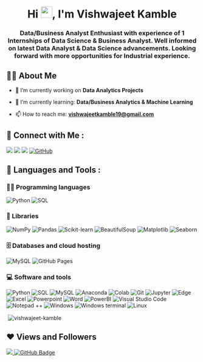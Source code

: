 <h1 align="center">Hi <img src="https://raw.githubusercontent.com/MartinHeinz/MartinHeinz/master/wave.gif" width="30px">, I'm Vishwajeet Kamble</h1>
<h3 align="center">Data/Business Analyst Enthusiast with experience of 1 Internships of Data Science & Business Analyst. Well informed on latest Data Analyst & Data Science advancements. Looking forward with more opportunities for Industrial experience.</h3>

## 🙋‍♂️ About Me

- 🔭 I’m currently working on **Data Analytics Projects**

- 🌱 I’m currently learning: **Data/Business Analytics & Machine Learning**

- 📫 How to reach me: **vishwajeetkamble19@gmail.com**

<h2 align="left">📱 Connect with Me :</h2>

<p>
  <a href="mailto:vishwajeetkamble19@gmail.com"><img src="https://img.shields.io/badge/-Gmail-D14836?style=flat&logo=Gmail&logoColor=white"/></a>
  <a href="https://www.linkedin.com/in/-vishwajeet-kamble-/"><img src="https://img.shields.io/badge/-Linkedin-0077B5?style=flat&logo=Linkedin&logoColor=white"/></a>
  <a href="https://t.me/Vishwajeet_Kamble"><img src="https://img.shields.io/badge/Telegram-2CA5E0?style=flat&logo=telegram&logoColor=white"/></a>
  <a href="https://github.com/vishwajeet-kamble"><img alt="GitHub" src="https://img.shields.io/badge/GitHub-327FC7?logo=github&logoColor=white"></a>
</p>
 
<h2 align="left">🚀 Languages and Tools :</h2>

### 👨‍💻 Programming languages

<p>
    <img alt="Python" src="https://img.shields.io/badge/Python-5391FE?logo=python&logoColor=white">
    <img alt="SQL" src="https://custom-icon-badges.herokuapp.com/badge/SQL-025E8C.svg?logo=database&logoColor=white">
</p>

### 🧰 Libraries

<p>
    <img alt="NumPy" src="https://img.shields.io/badge/Numpy-013243?logo=numpy&logoColor=white">
    <img alt="Pandas" src="https://img.shields.io/badge/Pandas-150458?logo=pandas&logoColor=white">
    <img alt="Scikit-learn" src="https://img.shields.io/badge/scikit_learn-0078D7?logo=scikit-learn&logoColor=white">
    <img alt="BeautifulSoup" src="https://img.shields.io/badge/BeautifulSoup-00C4CC?logo=BeautifulSoup&logoColor=white">
    <img alt="Matplotlib" src="https://img.shields.io/badge/Matplotlib-informational?logo=Matplotlib&logoColor=white">
    <img alt="Seaborn" src="https://img.shields.io/badge/Seaborn-02456C?logo=Seaborn&logoColor=white">
    
</p>
    
</p>

### 🗄️ Databases and cloud hosting

<p>
    <img alt="MySQL" src ="https://img.shields.io/badge/MySQL-00000F?logo=mysql&logoColor=white">
    <img alt="GitHub Pages" src="https://img.shields.io/badge/GitHub%20Pages-327FC7?logo=github&logoColor=white">
</p>

### 💻 Software and tools

<p>
    <img alt="Python" src="https://img.shields.io/badge/Python-5391FE?logo=python&logoColor=white">
    <img alt="SQL" src="https://custom-icon-badges.herokuapp.com/badge/SQL-025E8C.svg?logo=database&logoColor=white">
    <img alt="MySQL" src ="https://img.shields.io/badge/MySQL-00000F?logo=mysql&logoColor=white">
    <img alt="Anaconda" src="https://img.shields.io/badge/Anaconda-342B029?logo=anaconda&logoColor=white">
    <img alt="Colab" src="https://img.shields.io/badge/Colab-F9AB00?logo=googlecolab&color=525252">
    <img alt="Git" src="https://img.shields.io/badge/Git-F05033.svg?logo=git&logoColor=white">
    <img alt="Jupyter" src="https://img.shields.io/badge/Jupyter-F37626.svg?logo=Jupyter&logoColor=white">
    <img alt="Edge" src="https://img.shields.io/badge/Microsoft_Edge-0078D7?logo=Microsoft-edge&logoColor=white">
    <img alt="Excel" src="https://img.shields.io/badge/Microsoft_Excel-217346?logo=microsoft-excel&logoColor=white">
    <img alt="Powerpoint" src="https://img.shields.io/badge/Microsoft_PowerPoint-B7472A?logo=microsoft-powerpoint&logoColor=white">
    <img alt="Word" src="https://img.shields.io/badge/Microsoft_Word-2B579A?logo=microsoft-word&logoColor=white">
    <img alt="PowerBI" src="https://img.shields.io/badge/Microsoft_PowerBI-F2C811?logo=Power%20BI&logoColor=white">
    <img alt="Visual Studio Code" src="https://img.shields.io/badge/Visual%20Studio%20Code-0078d7.svg?logo=visual-studio-code&logoColor=white">
    <img alt="Notepad ++" src="https://img.shields.io/badge/Notepad++-90E59A.svg?logo=notepad%2B%2B&logoColor=black">
    <img alt="Windows" src="https://img.shields.io/badge/Windows-0078D6?logo=windows&logoColor=white">
    <img alt="Windows terminal" src="https://img.shields.io/badge/Windows%20Terminal-4D4D4D?logo=windows%20terminal&logoColor=white">
    <img alt="Linux" src="https://img.shields.io/badge/Linux-FCC624?logo=linux&logoColor=black">
    </p>

<p>&nbsp;<img align="center" src="https://github-readme-stats.vercel.app/api?username=vishwajeet-kamble&show_icons=true&locale=en&theme=radical" alt="vishwajeet-kamble" /></p>

## ❤ Views and Followers

<a href="https://github.com/vishwajeet-kamble/github-profile-views-counter">
    <img src="https://komarev.com/ghpvc/?username=vishwajeet-kamble">
<a href="https://github.com/vishwajeet-kamble?tab=followers"><img src="https://img.shields.io/github/followers/vishwajeet-kamble?label=Followers&style=social" alt="GitHub Badge"></a>

